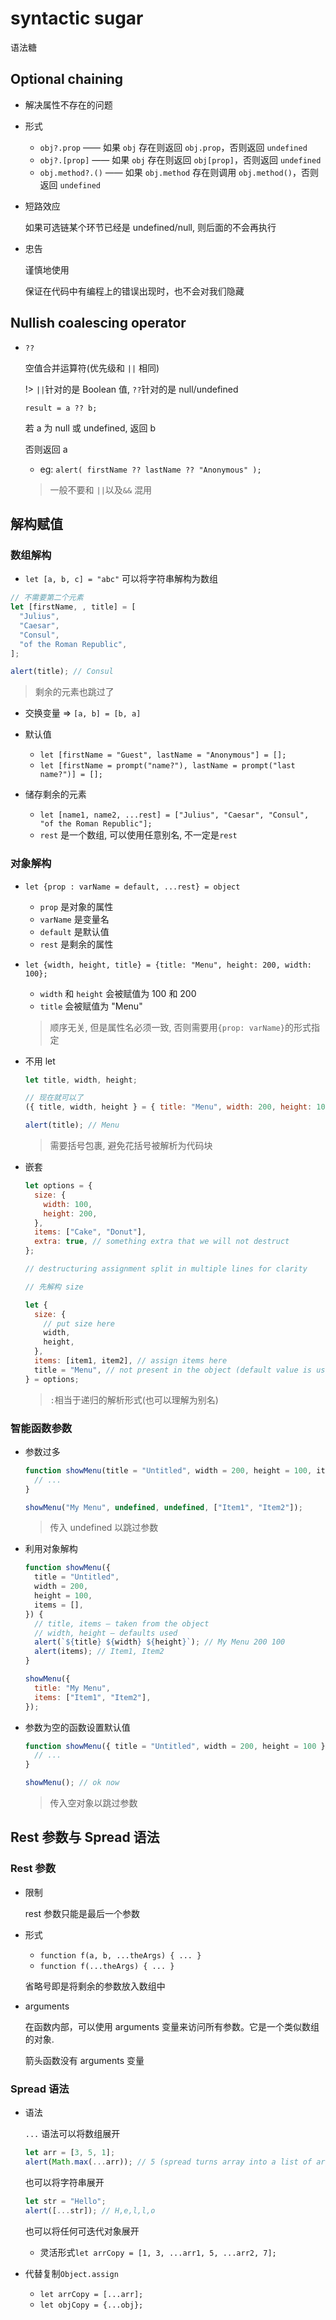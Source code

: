 # syntactic sugar

语法糖

## Optional chaining

- 解决属性不存在的问题

- 形式

  - `obj?.prop` —— 如果 `obj` 存在则返回 `obj.prop`，否则返回 `undefined`
  - `obj?.[prop]` —— 如果 `obj` 存在则返回 `obj[prop]`，否则返回 `undefined`
  - `obj.method?.()` —— 如果 `obj.method` 存在则调用 `obj.method()`，否则返回 `undefined`

- 短路效应

  如果可选链某个环节已经是 undefined/null, 则后面的不会再执行

- 忠告

  谨慎地使用

  保证在代码中有编程上的错误出现时，也不会对我们隐藏

## Nullish coalescing operator

- `??`

  空值合并运算符(优先级和 `||` 相同)

  !> `||`针对的是 Boolean 值, `??`针对的是 null/undefined

  `result = a ?? b;`

  若 a 为 null 或 undefined, 返回 b

  否则返回 a

  - eg: `alert( firstName ?? lastName ?? "Anonymous" );`

  > 一般不要和 `||`以及`&&` 混用

## 解构赋值

### 数组解构

- `let [a, b, c] = "abc"` 可以将字符串解构为数组

```javascript
// 不需要第二个元素
let [firstName, , title] = [
  "Julius",
  "Caesar",
  "Consul",
  "of the Roman Republic",
];

alert(title); // Consul
```

> 剩余的元素也跳过了

- 交换变量 => `[a, b] = [b, a]`
- 默认值

  - `let [firstName = "Guest", lastName = "Anonymous"] = [];`
  - `let [firstName = prompt("name?"), lastName = prompt("last name?")] = [];`

- 储存剩余的元素

  - `let [name1, name2, ...rest] = ["Julius", "Caesar", "Consul", "of the Roman Republic"];`
  - `rest` 是一个数组, 可以使用任意别名, 不一定是`rest`

### 对象解构

- `let {prop : varName = default, ...rest} = object`

  - `prop` 是对象的属性
  - `varName` 是变量名
  - `default` 是默认值
  - `rest` 是剩余的属性

- `let {width, height, title} = {title: "Menu", height: 200, width: 100};`

  - `width` 和 `height` 会被赋值为 100 和 200
  - `title` 会被赋值为 "Menu"

  > 顺序无关, 但是属性名必须一致, 否则需要用`{prop: varName}`的形式指定

- 不用 let

  ```javascript
  let title, width, height;

  // 现在就可以了
  ({ title, width, height } = { title: "Menu", width: 200, height: 100 });

  alert(title); // Menu
  ```

  > 需要括号包裹, 避免花括号被解析为代码块

- 嵌套

  ```javascript
  let options = {
    size: {
      width: 100,
      height: 200,
    },
    items: ["Cake", "Donut"],
    extra: true, // something extra that we will not destruct
  };

  // destructuring assignment split in multiple lines for clarity

  // 先解构 size

  let {
    size: {
      // put size here
      width,
      height,
    },
    items: [item1, item2], // assign items here
    title = "Menu", // not present in the object (default value is used)
  } = options;
  ```

  > `:`相当于递归的解析形式(也可以理解为别名)

### 智能函数参数

- 参数过多

  ```javascript
  function showMenu(title = "Untitled", width = 200, height = 100, items = []) {
    // ...
  }

  showMenu("My Menu", undefined, undefined, ["Item1", "Item2"]);
  ```

  > 传入 undefined 以跳过参数

- 利用对象解构

  ```javascript
  function showMenu({
    title = "Untitled",
    width = 200,
    height = 100,
    items = [],
  }) {
    // title, items – taken from the object
    // width, height – defaults used
    alert(`${title} ${width} ${height}`); // My Menu 200 100
    alert(items); // Item1, Item2
  }

  showMenu({
    title: "My Menu",
    items: ["Item1", "Item2"],
  });
  ```

- 参数为空的函数设置默认值

  ```javascript
  function showMenu({ title = "Untitled", width = 200, height = 100 } = {}) {
    // ...
  }

  showMenu(); // ok now
  ```

  > 传入空对象以跳过参数

## Rest 参数与 Spread 语法

### Rest 参数

- 限制

  rest 参数只能是最后一个参数

- 形式

  - `function f(a, b, ...theArgs) { ... }`
  - `function f(...theArgs) { ... }`

  省略号即是将剩余的参数放入数组中

- arguments

  在函数内部，可以使用 arguments 变量来访问所有参数。它是一个类似数组的对象.

  箭头函数没有 arguments 变量

### Spread 语法

- 语法

  `...` 语法可以将数组展开

  ```js
  let arr = [3, 5, 1];
  alert(Math.max(...arr)); // 5 (spread turns array into a list of arguments)
  ```

  也可以将字符串展开

  ```js
  let str = "Hello";
  alert([...str]); // H,e,l,l,o
  ```

  也可以将任何可迭代对象展开

  - 灵活形式`let arrCopy = [1, 3, ...arr1, 5, ...arr2, 7];`

- 代替复制`Object.assign`

  - `let arrCopy = [...arr];`
  - `let objCopy = {...obj};`
